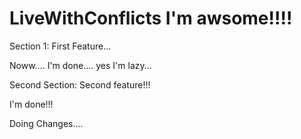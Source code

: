 # LiveWithConflicts I'm awsome!!!!

Section 1:  First Feature...


Noww.... I'm done....  yes I'm lazy...

Second Section:  Second feature!!!

I'm done!!!

Doing Changes....

